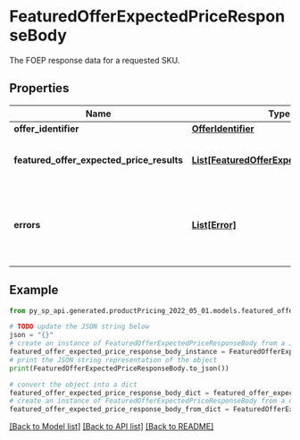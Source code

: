 # FeaturedOfferExpectedPriceResponseBody

The FOEP response data for a requested SKU.

## Properties

Name | Type | Description | Notes
------------ | ------------- | ------------- | -------------
**offer_identifier** | [**OfferIdentifier**](OfferIdentifier.md) |  | [optional] 
**featured_offer_expected_price_results** | [**List[FeaturedOfferExpectedPriceResult]**](FeaturedOfferExpectedPriceResult.md) | A list of FOEP results for the requested offer. | [optional] 
**errors** | [**List[Error]**](Error.md) | A list of error responses that are returned when a request is unsuccessful. | [optional] 

## Example

```python
from py_sp_api.generated.productPricing_2022_05_01.models.featured_offer_expected_price_response_body import FeaturedOfferExpectedPriceResponseBody

# TODO update the JSON string below
json = "{}"
# create an instance of FeaturedOfferExpectedPriceResponseBody from a JSON string
featured_offer_expected_price_response_body_instance = FeaturedOfferExpectedPriceResponseBody.from_json(json)
# print the JSON string representation of the object
print(FeaturedOfferExpectedPriceResponseBody.to_json())

# convert the object into a dict
featured_offer_expected_price_response_body_dict = featured_offer_expected_price_response_body_instance.to_dict()
# create an instance of FeaturedOfferExpectedPriceResponseBody from a dict
featured_offer_expected_price_response_body_from_dict = FeaturedOfferExpectedPriceResponseBody.from_dict(featured_offer_expected_price_response_body_dict)
```
[[Back to Model list]](../README.md#documentation-for-models) [[Back to API list]](../README.md#documentation-for-api-endpoints) [[Back to README]](../README.md)


